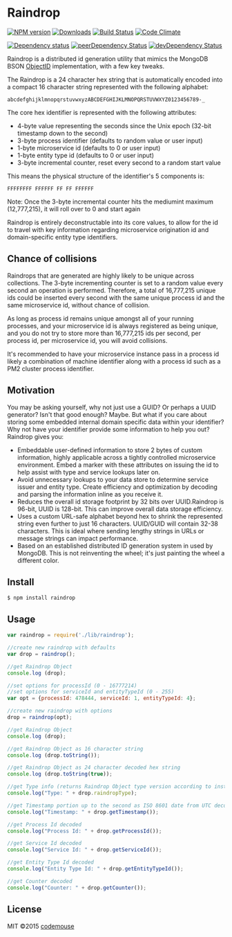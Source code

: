 # Raindrop

[![NPM version][npm-image]][npm-url] [![Downloads][downloads-image]][npm-url] 
[![Build Status][travis-image]][travis-url] 
[![Code Climate][codeclimate-image]][codeclimate-url]

[![Dependency status][daviddm-image]][daviddm-url] 
[![peerDependency Status][daviddm-peer-image]][daviddm-peer-url]
[![devDependency Status][daviddm-dev-image]][daviddm-dev-url]

Raindrop is a distributed id generation utility that mimics the MongoDB BSON [ObjectID](http://docs.mongodb.org/manual/reference/object-id/#ObjectIDs-BSONObjectIDSpecification) implementation, with a few key tweaks.

The Raindrop is a 24 character hex string that is automatically encoded into a compact 16 character string represented with the following alphabet:

```
abcdefghijklmnopqrstuvwxyzABCDEFGHIJKLMNOPQRSTUVWXYZ0123456789-_
```

The core hex identifier is represented with the following attributes:

* 4-byte value representing the seconds since the Unix epoch (32-bit timestamp down to the second)
* 3-byte process identifier (defaults to random value or user input)
* 1-byte microservice id (defaults to 0 or user input)
* 1-byte entity type id (defaults to 0 or user input)
* 3-byte incremental counter, reset every second to a random start value

This means the physical structure of the identifier's 5 components is:
```
FFFFFFFF FFFFFF FF FF FFFFFF
```

Note: Once the 3-byte incremental counter hits the mediumint maximum (12,777,215), it will roll over to 0 and start again

Raindrop is entirely deconstructable into its core values, to allow for the id to travel with key information regarding microservice origination id and domain-specific entity type identifiers.

## Chance of collisions
Raindrops that are generated are highly likely to be unique across collections. The 3-byte incrementing counter is set to a random value every second an operation is performed. Therefore, a total of 16,777,215 unique ids could be inserted every second with the same unique process id and the same microservice id, without chance of collision.
  
As long as process id remains unique amongst all of your running processes, and your microservice id is always registered as being unique, and you do not try to store more than 16,777,215 ids per second, per process id, per microservice id, you will avoid collisions.

It's recommended to have your microservice instance pass in a process id likely a combination of machine identifier along with a process id such as a PM2 cluster process identifier.

## Motivation
You may be asking yourself, why not just use a GUID? Or perhaps a UUID generator? Isn't that good enough?  Maybe. But what if you care about storing some embedded internal domain specific data within your identifier? Why not have your identifier provide some information to help you out?  Raindrop gives you:

* Embeddable user-defined information to store 2 bytes of custom information, highly applicable across a tightly controlled microservice environment. Embed a marker with these attributes on issuing the id to help assist with type and service lookups later on.
* Avoid unnecessary lookups to your data store to determine service issuer and entity type. Create efficiency and optimization by decoding and parsing the information inline as you receive it.
* Reduces the overall id storage footprint by 32 bits over UUID.Raindrop is 96-bit, UUID is 128-bit. This can improve overall data storage efficiency.
* Uses a custom URL-safe alphabet beyond hex to shrink the represented string even further to just 16 characters. UUID/GUID will contain 32-38 characters. This is ideal where sending lengthy strings in URLs or message strings can impact performance.
* Based on an established distributed ID generation system in used by MongoDB. This is not reinventing the wheel; it's just painting the wheel a different color.

## Install
    $ npm install raindrop

## Usage
```javascript
var raindrop = require('./lib/raindrop');

//create new raindrop with defaults
var drop = raindrop();

//get Raindrop Object
console.log (drop);

//set options for processId (0 - 16777214)
//set options for serviceId and entityTypeId (0 - 255)
var opt = {processId: 478444, serviceId: 1, entityTypeId: 4};

//create new raindrop with options
drop = raindrop(opt);

//get Raindrop Object
console.log (drop);

//get Raindrop Object as 16 character string
console.log (drop.toString());

//get Raindrop Object as 24 character decoded hex string
console.log (drop.toString(true));

//get Type info (returns Raindrop Object type version according to installed Node package)
console.log("Type: " + drop.raindropType);

//get Timestamp portion up to the second as ISO 8601 date from UTC decoded
console.log("Timestamp: " + drop.getTimestamp());

//get Process Id decoded
console.log("Process Id: " + drop.getProcessId());

//get Service Id decoded
console.log("Service Id: " + drop.getServiceId());

//get Entity Type Id decoded
console.log("Entity Type Id: " + drop.getEntityTypeId());

//get Counter decoded
console.log("Counter: " + drop.getCounter());
```

## License

MIT ©2015 [codemouse](http://codemouse.com)

[npm-url]: https://npmjs.org/package/raindrop
[downloads-image]: http://img.shields.io/npm/dm/raindrop.svg
[npm-image]: http://img.shields.io/npm/v/raindrop.svg
[travis-image]: http://img.shields.io/travis/codemouse/raindrop.svg
[travis-url]: https://travis-ci.org/codemouse/raindrop
[daviddm-image]: https://david-dm.org/codemouse/raindrop.svg
[daviddm-url]: https://david-dm.org/codemouse/raindrop
[daviddm-peer-image]: https://david-dm.org/codemouse/raindrop/peer-status.svg
[daviddm-peer-url]: https://david-dm.org/codemouse/raindrop#info=peerDependencies
[daviddm-dev-image]: https://david-dm.org/codemouse/raindrop/dev-status.svg
[daviddm-dev-url]: https://david-dm.org/codemouse/raindrop#info=devDependencies
[codeclimate-image]: https://codeclimate.com/repos/55e3180f695680322801af11/badges/gpa.svg
[codeclimate-url]: https://codeclimate.com/repos/55e3180f695680322801af11
